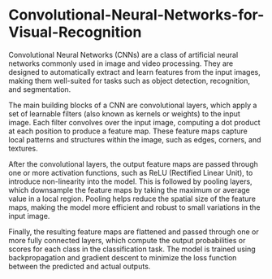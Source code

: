 # Convolutional-Neural-Networks-for-Visual-Recognition
Convolutional Neural Networks (CNNs) are a class of artificial neural networks commonly used in image and video processing. They are designed to automatically extract and learn features from the input images, making them well-suited for tasks such as object detection, recognition, and segmentation.

The main building blocks of a CNN are convolutional layers, which apply a set of learnable filters (also known as kernels or weights) to the input image. Each filter convolves over the input image, computing a dot product at each position to produce a feature map. These feature maps capture local patterns and structures within the image, such as edges, corners, and textures.

After the convolutional layers, the output feature maps are passed through one or more activation functions, such as ReLU (Rectified Linear Unit), to introduce non-linearity into the model. This is followed by pooling layers, which downsample the feature maps by taking the maximum or average value in a local region. Pooling helps reduce the spatial size of the feature maps, making the model more efficient and robust to small variations in the input image.

Finally, the resulting feature maps are flattened and passed through one or more fully connected layers, which compute the output probabilities or scores for each class in the classification task. The model is trained using backpropagation and gradient descent to minimize the loss function between the predicted and actual outputs.
